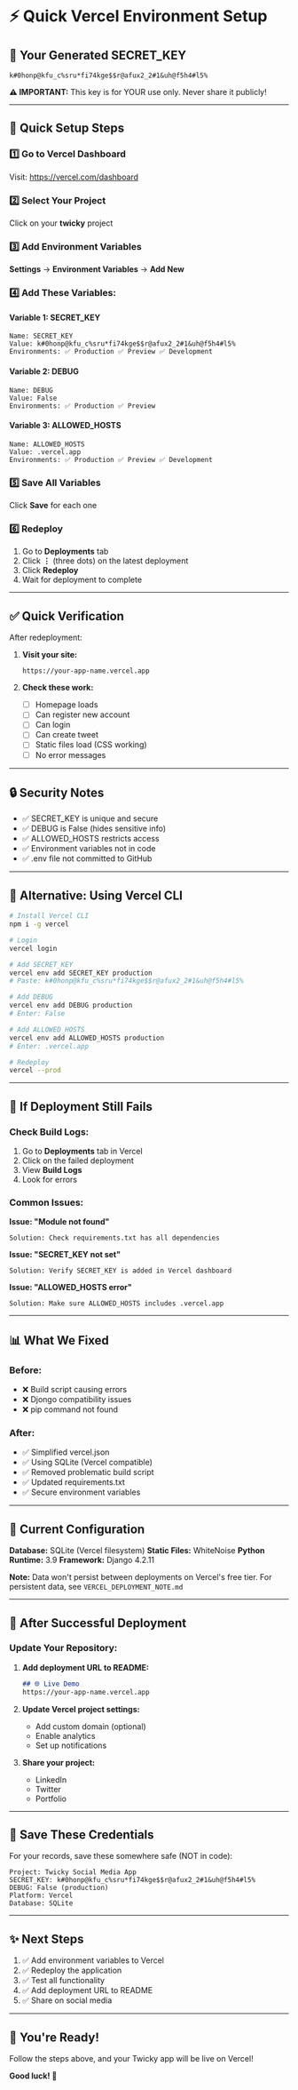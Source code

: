 # ⚡ Quick Vercel Environment Setup

## 🔑 Your Generated SECRET_KEY

```
k#0honp@kfu_c%sru*fi74kge$$r@afux2_2#1&uh@f5h4#l5%
```

**⚠️ IMPORTANT:** This key is for YOUR use only. Never share it publicly!

---

## 🚀 Quick Setup Steps

### 1️⃣ Go to Vercel Dashboard

Visit: https://vercel.com/dashboard

### 2️⃣ Select Your Project

Click on your **twicky** project

### 3️⃣ Add Environment Variables

**Settings** → **Environment Variables** → **Add New**

### 4️⃣ Add These Variables:

#### Variable 1: SECRET_KEY
```
Name: SECRET_KEY
Value: k#0honp@kfu_c%sru*fi74kge$$r@afux2_2#1&uh@f5h4#l5%
Environments: ✅ Production ✅ Preview ✅ Development
```

#### Variable 2: DEBUG
```
Name: DEBUG
Value: False
Environments: ✅ Production ✅ Preview
```

#### Variable 3: ALLOWED_HOSTS
```
Name: ALLOWED_HOSTS
Value: .vercel.app
Environments: ✅ Production ✅ Preview ✅ Development
```

### 5️⃣ Save All Variables

Click **Save** for each one

### 6️⃣ Redeploy

1. Go to **Deployments** tab
2. Click **⋮** (three dots) on the latest deployment
3. Click **Redeploy**
4. Wait for deployment to complete

---

## ✅ Quick Verification

After redeployment:

1. **Visit your site:**
   ```
   https://your-app-name.vercel.app
   ```

2. **Check these work:**
   - [ ] Homepage loads
   - [ ] Can register new account
   - [ ] Can login
   - [ ] Can create tweet
   - [ ] Static files load (CSS working)
   - [ ] No error messages

---

## 🔒 Security Notes

- ✅ SECRET_KEY is unique and secure
- ✅ DEBUG is False (hides sensitive info)
- ✅ ALLOWED_HOSTS restricts access
- ✅ Environment variables not in code
- ✅ .env file not committed to GitHub

---

## 📱 Alternative: Using Vercel CLI

```bash
# Install Vercel CLI
npm i -g vercel

# Login
vercel login

# Add SECRET_KEY
vercel env add SECRET_KEY production
# Paste: k#0honp@kfu_c%sru*fi74kge$$r@afux2_2#1&uh@f5h4#l5%

# Add DEBUG
vercel env add DEBUG production
# Enter: False

# Add ALLOWED_HOSTS
vercel env add ALLOWED_HOSTS production
# Enter: .vercel.app

# Redeploy
vercel --prod
```

---

## 🐛 If Deployment Still Fails

### Check Build Logs:

1. Go to **Deployments** tab in Vercel
2. Click on the failed deployment
3. View **Build Logs**
4. Look for errors

### Common Issues:

**Issue: "Module not found"**
```
Solution: Check requirements.txt has all dependencies
```

**Issue: "SECRET_KEY not set"**
```
Solution: Verify SECRET_KEY is added in Vercel dashboard
```

**Issue: "ALLOWED_HOSTS error"**
```
Solution: Make sure ALLOWED_HOSTS includes .vercel.app
```

---

## 📊 What We Fixed

### Before:
- ❌ Build script causing errors
- ❌ Djongo compatibility issues
- ❌ pip command not found

### After:
- ✅ Simplified vercel.json
- ✅ Using SQLite (Vercel compatible)
- ✅ Removed problematic build script
- ✅ Updated requirements.txt
- ✅ Secure environment variables

---

## 🎯 Current Configuration

**Database:** SQLite (Vercel filesystem)
**Static Files:** WhiteNoise
**Python Runtime:** 3.9
**Framework:** Django 4.2.11

**Note:** Data won't persist between deployments on Vercel's free tier. For persistent data, see `VERCEL_DEPLOYMENT_NOTE.md`

---

## 🚀 After Successful Deployment

### Update Your Repository:

1. **Add deployment URL to README:**
   ```markdown
   ## 🌐 Live Demo
   https://your-app-name.vercel.app
   ```

2. **Update Vercel project settings:**
   - Add custom domain (optional)
   - Enable analytics
   - Set up notifications

3. **Share your project:**
   - LinkedIn
   - Twitter
   - Portfolio

---

## 📝 Save These Credentials

For your records, save these somewhere safe (NOT in code):

```
Project: Twicky Social Media App
SECRET_KEY: k#0honp@kfu_c%sru*fi74kge$$r@afux2_2#1&uh@f5h4#l5%
DEBUG: False (production)
Platform: Vercel
Database: SQLite
```

---

## ✨ Next Steps

1. ✅ Add environment variables to Vercel
2. ✅ Redeploy the application
3. ✅ Test all functionality
4. ✅ Add deployment URL to README
5. ✅ Share on social media

---

## 🎉 You're Ready!

Follow the steps above, and your Twicky app will be live on Vercel!

**Good luck! 🚀**

